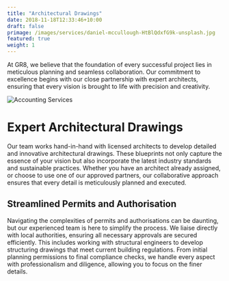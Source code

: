 ```yaml
---
title: "Architectural Drawings"
date: 2018-11-18T12:33:46+10:00
draft: false
primage: /images/services/daniel-mccullough-HtBlQdxfG9k-unsplash.jpg
featured: true
weight: 1
---
```


At GR8, we believe that the foundation of every successful project lies in meticulous planning and seamless collaboration. Our commitment to excellence begins with our close partnership with expert architects, ensuring that every vision is brought to life with precision and creativity.

<!--more-->

![Accounting Services](/images/austin-distel-nGc5RT2HmF0-unsplash.jpg)

# Expert Architectural Drawings

Our team works hand-in-hand with licensed architects to develop detailed and innovative architectural drawings. These blueprints not only capture the essence of your vision but also incorporate the latest industry standards and sustainable practices. Whether you have an architect already assigned, or choose to use one of our approved partners, our collaborative approach ensures that every detail is meticulously planned and executed.

## Streamlined Permits and Authorisation

Navigating the complexities of permits and authorisations can be daunting, but our experienced team is here to simplify the process. We liaise directly with local authorities, ensuring all necessary approvals are secured efficiently. This includes working with structural engineers to develop structuring drawings that meet current building regulations. From initial planning permissions to final compliance checks, we handle every aspect with professionalism and diligence, allowing you to focus on the finer details.

##

